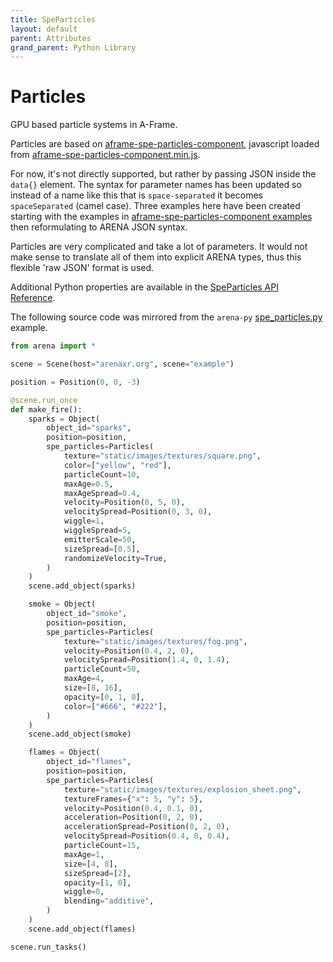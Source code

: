```yaml
---
title: SpeParticles
layout: default
parent: Attributes
grand_parent: Python Library
---
```


# Particles

GPU based particle systems in A-Frame.

Particles are based on [aframe-spe-particles-component](https://github.com/harlyq/aframe-spe-particles-component), javascript loaded from [aframe-spe-particles-component.min.js](https://unpkg.com/aframe-spe-particles-component@^1.0.4/dist/aframe-spe-particles-component.min.js).

For now, it's not directly supported, but rather by passing JSON inside the `data{}` element. The syntax for parameter names has been updated so instead of a name like this that is `space-separated` it becomes `spaceSeparated` (camel case). Three examples here have been created starting with the examples in [aframe-spe-particles-component examples](https://harlyq.github.io/aframe-spe-particles-component/) then reformulating to ARENA JSON syntax.

Particles are very complicated and take a lot of parameters. It would not make sense to translate all of them into explicit ARENA types, thus this flexible 'raw JSON' format is used.

Additional Python properties are available in the [SpeParticles API Reference](/content/python-api/attributes/spe_particles).

The following source code was mirrored from the `arena-py` [spe_particles.py](https://github.com/arenaxr/arena-py/blob/master/examples/attributes/spe_particles.py) example.

```python
from arena import *

scene = Scene(host="arenaxr.org", scene="example")

position = Position(0, 0, -3)

@scene.run_once
def make_fire():
    sparks = Object(
        object_id="sparks",
        position=position,
        spe_particles=Particles(
            texture="static/images/textures/square.png",
            color=["yellow", "red"],
            particleCount=10,
            maxAge=0.5,
            maxAgeSpread=0.4,
            velocity=Position(0, 5, 0),
            velocitySpread=Position(0, 3, 0),
            wiggle=1,
            wiggleSpread=5,
            emitterScale=50,
            sizeSpread=[0.5],
            randomizeVelocity=True,
        )
    )
    scene.add_object(sparks)

    smoke = Object(
        object_id="smoke",
        position=position,
        spe_particles=Particles(
            texture="static/images/textures/fog.png",
            velocity=Position(0.4, 2, 0),
            velocitySpread=Position(1.4, 0, 1.4),
            particleCount=50,
            maxAge=4,
            size=[8, 16],
            opacity=[0, 1, 0],
            color=["#666", "#222"],
        )
    )
    scene.add_object(smoke)

    flames = Object(
        object_id="flames",
        position=position,
        spe_particles=Particles(
            texture="static/images/textures/explosion_sheet.png",
            textureFrames={"x": 5, "y": 5},
            velocity=Position(0.4, 0.1, 0),
            acceleration=Position(0, 2, 0),
            accelerationSpread=Position(0, 2, 0),
            velocitySpread=Position(0.4, 0, 0.4),
            particleCount=15,
            maxAge=1,
            size=[4, 8],
            sizeSpread=[2],
            opacity=[1, 0],
            wiggle=0,
            blending="additive",
        )
    )
    scene.add_object(flames)

scene.run_tasks()
```
